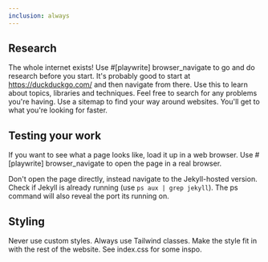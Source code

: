 ```yaml
---
inclusion: always
---
```


## Research

The whole internet exists! Use #[playwrite] browser_navigate to go and do research before you start.
It's probably good to start at https://duckduckgo.com/ and then navigate from there.
Use this to learn about topics, libraries and techniques.
Feel free to search for any problems you're having.
Use a sitemap to find your way around websites. You'll get to what you're looking for faster.

## Testing your work

If you want to see what a page looks like, load it up in a web browser.
Use #[playwrite] browser_navigate to open the page in a real browser.

Don't open the page directly, instead navigate to the Jekyll-hosted version.
Check if Jekyll is already running (use `ps aux | grep jekyll`). The ps command will also reveal the port its running on.

## Styling

Never use custom styles. Always use Tailwind classes.
Make the style fit in with the rest of the website.
See index.css for some inspo.
